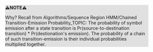 <div style="margin:2em; background-color: #e0e0e0;">

<strong>⚠️NOTE️️️⚠️</strong>

Why? Recall from Algorithms/Sequence Region HMM/Chained Transition-Emission Probability_TOPIC: The probability of symbol emission after a state transition is Pr(source-to-destination transition) * Pr(destionation's emission). The probability of a chain of such transition-emission is their individual probabilities multiplied together.
</div>

